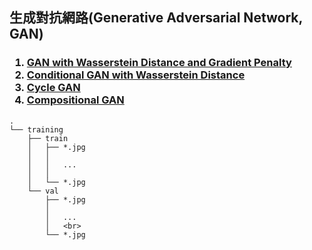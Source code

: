 ## 生成對抗網路(Generative Adversarial Network, GAN)
<h3>
  <ol>
    <li><a href="https://github.com/PANpinchi/GAN_exercise/tree/master/WGAN">GAN with Wasserstein Distance and Gradient Penalty</a></li>
    <li><a href="https://github.com/PANpinchi/GAN_exercise/tree/master/CWGAN">Conditional GAN with Wasserstein Distance</a></li>
    <li><a href="https://github.com/PANpinchi/GAN_exercise/tree/master/CycleGAN">Cycle GAN</a></li>
    <li><a href="https://github.com/PANpinchi/GAN_exercise/tree/master/CompositionalGAN">Compositional GAN</a></li>
  </ol>
</h3>

```
.
└── training
    ├── train
    │   ├── *.jpg
    │   │   
    │   │   ...
    │   │   
    │   └── *.jpg
    └── val
        ├── *.jpg
        │   
        │   ...
        │   <br>
        └── *.jpg
```

